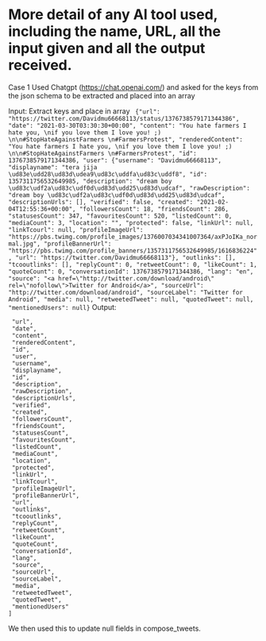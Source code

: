 # More detail of any AI tool used, including the name, URL, all the input given and all the output received.  
Case 1
Used Chatgpt (https://chat.openai.com/) and asked for the keys from the json schema to be extracted and placed into an array 

Input: 
Extract keys and place in array
``` {"url": "https://twitter.com/Davidmu66668113/status/1376738579171344386", "date": "2021-03-30T03:30:30+00:00", "content": "You hate farmers I hate you, \nif you love them I love you! ;) \n\n#StopHateAgainstFarmers \n#FarmersProtest", "renderedContent": "You hate farmers I hate you, \nif you love them I love you! ;) \n\n#StopHateAgainstFarmers \n#FarmersProtest", "id": 1376738579171344386, "user": {"username": "Davidmu66668113", "displayname": "tera jija \ud83e\udd28\ud83d\udea9\ud83c\uddfa\ud83c\uddf8", "id": 1357311756532649985, "description": "dream boy \ud83c\udf2a\ud83c\udf0d\ud83d\udd25\ud83d\udcaf", "rawDescription": "dream boy \ud83c\udf2a\ud83c\udf0d\ud83d\udd25\ud83d\udcaf", "descriptionUrls": [], "verified": false, "created": "2021-02-04T12:55:36+00:00", "followersCount": 18, "friendsCount": 286, "statusesCount": 347, "favouritesCount": 520, "listedCount": 0, "mediaCount": 3, "location": "", "protected": false, "linkUrl": null, "linkTcourl": null, "profileImageUrl": "https://pbs.twimg.com/profile_images/1376007034341007364/axPJoIKa_normal.jpg", "profileBannerUrl": "https://pbs.twimg.com/profile_banners/1357311756532649985/1616836224", "url": "https://twitter.com/Davidmu66668113"}, "outlinks": [], "tcooutlinks": [], "replyCount": 0, "retweetCount": 0, "likeCount": 1, "quoteCount": 0, "conversationId": 1376738579171344386, "lang": "en", "source": "<a href=\"http://twitter.com/download/android\" rel=\"nofollow\">Twitter for Android</a>", "sourceUrl": "http://twitter.com/download/android", "sourceLabel": "Twitter for Android", "media": null, "retweetedTweet": null, "quotedTweet": null, "mentionedUsers": null}```
Output:
   ``` json_keys = [
    "url",
    "date",
    "content",
    "renderedContent",
    "id",
    "user",
    "username",
    "displayname",
    "id",
    "description",
    "rawDescription",
    "descriptionUrls",
    "verified",
    "created",
    "followersCount",
    "friendsCount",
    "statusesCount",
    "favouritesCount",
    "listedCount",
    "mediaCount",
    "location",
    "protected",
    "linkUrl",
    "linkTcourl",
    "profileImageUrl",
    "profileBannerUrl",
    "url",
    "outlinks",
    "tcooutlinks",
    "replyCount",
    "retweetCount",
    "likeCount",
    "quoteCount",
    "conversationId",
    "lang",
    "source",
    "sourceUrl",
    "sourceLabel",
    "media",
    "retweetedTweet",
    "quotedTweet",
    "mentionedUsers"
]
```
We then used this to update null fields in compose_tweets. 

